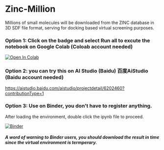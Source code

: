 # Zinc-Million
Millions of small molecules will be downloaded from the ZINC database in 3D SDF file format, serving for docking based virtual screening purposes. 

### Option 1: Click on the badge and select Run all to excute the notebook on Google Colab (Coloab account needed)
[![Open In Colab](https://colab.research.google.com/assets/colab-badge.svg)](https://colab.research.google.com/github/quantaosun/Zinc-Million/blob/master/Zinc_download.ipynb)

### Option 2:  you can try this on AI Studio (Baidu) 百度AiStudio (Baidu account needed)
https://aistudio.baidu.com/aistudio/projectdetail/6202460?contributionType=1 

### Option 3:  Use on Binder, you don't have to register anything.
After loading the environment, double click the ipynb file to proceed.

[![Binder](https://mybinder.org/badge_logo.svg)](https://mybinder.org/v2/gh/quantaosun/Zinc-Million/HEAD)

##### A word of warning to Binder users, you should download the result in time since the virtual environment is termperary.
